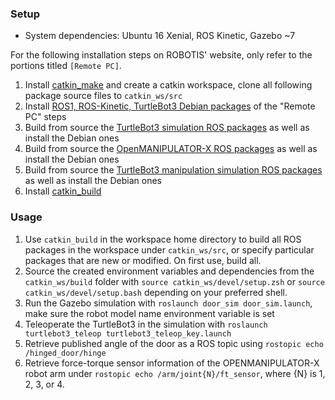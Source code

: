 ### Setup
- System dependencies: Ubuntu 16 Xenial, ROS Kinetic, Gazebo ~7

For the following installation steps on ROBOTIS' website, only refer to the portions titled `[Remote PC]`.
1. Install [catkin_make](http://wiki.ros.org/catkin/Tutorials) and create a catkin workspace, clone all following package source files to `catkin_ws/src`
2. Install [ROS1, ROS-Kinetic, TurtleBot3 Debian packages](https://emanual.robotis.com/docs/en/platform/turtlebot3/quick-start/) of the "Remote PC" steps 
3. Build from source the [TurtleBot3 simulation ROS packages](https://emanual.robotis.com/docs/en/platform/turtlebot3/simulation/#gazebo-simulation) as well as install the Debian ones
4. Build from source the [OpenMANIPULATOR-X ROS packages](https://emanual.robotis.com/docs/en/platform/openmanipulator_x/quick_start_guide/#quick-start-guide) as well as install the Debian ones
5. Build from source the [TurtleBot3 manipulation simulation ROS packages](https://emanual.robotis.com/docs/en/platform/turtlebot3/manipulation/#turtlebot3-with-openmanipulator) as well as install the Debian ones
6. Install [catkin_build](https://catkin-tools.readthedocs.io/en/latest/verbs/catkin_build.html)

### Usage 
1. Use `catkin_build` in the workspace home directory to build all ROS packages in the workspace under `catkin_ws/src`, or specify particular packages that are new or modified. On first use, build all. 
2. Source the created environment variables and dependencies from the `catkin_ws/build` folder with `source catkin_ws/devel/setup.zsh` or `source catkin_ws/devel/setup.bash` depending on your preferred shell. 
3. Run the Gazebo simulation with `roslaunch door_sim door_sim.launch`, make sure the robot model name environment variable is set
4. Teleoperate the TurtleBot3 in the simulation with `roslaunch turtlebot3_teleop turtlebot3_teleop_key.launch`
5. Retrieve published angle of the door as a ROS topic using `rostopic echo /hinged_door/hinge`
6. Retrieve force-torque sensor information of the OPENMANIPULATOR-X robot arm under `rostopic echo /arm/joint{N}/ft_sensor`, where {N} is 1, 2, 3, or 4. 
